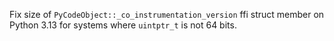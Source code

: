 Fix size of `PyCodeObject::_co_instrumentation_version` ffi struct member on Python 3.13 for systems where `uintptr_t` is not 64 bits.
